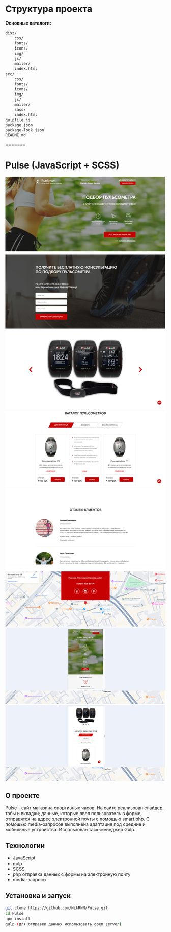 # Структура проекта

**Основные каталоги:**

```
dist/
    css/
    fonts/
    icons/
    img/
    js/
    mailer/
    index.html
src/
    css/
    fonts/
    icons/
    img/
    js/
    mailer/
    sass/
    index.html
gulpfile.js
package.json
package-lock.json
README.md

```

=======

# Pulse (JavaScript + SCSS)

![Интерфейс сайта](./src/screenshots/screenshot1.png)
![Интерфейс сайта](./src/screenshots/screenshot2.png)
![Интерфейс сайта](./src/screenshots/screenshot3.png)
![Интерфейс сайта](./src/screenshots/screenshot4.png)
![Интерфейс сайта](./src/screenshots/screenshot5.png)
![Интерфейс сайта](./src/screenshots/screenshot6.png)
![Интерфейс сайта](./src/screenshots/screenshot7.png)
![Интерфейс сайта](./src/screenshots/screenshot8.png)

## О проекте

Pulse - сайт магазина спортивных часов. На сайте реализован слайдер, табы и вкладки; данные, которые ввел пользователь в форме, отправятся на адрес электронной почты с помощью smart.php. С помощью media-запросов выполнена адаптация под средние и мобильные устройства. Использован таск-менеджер Gulp.

## Технологии

- JavaScript
- gulp
- SCSS
- php отправка данных с формы на электронную почту
- media-запросы

## Установка и запуск

```bash
git clone https://github.com/NikRNN/Pulse.git
cd Pulse
npm install
gulp (для отправки данных использовать open server)
```

